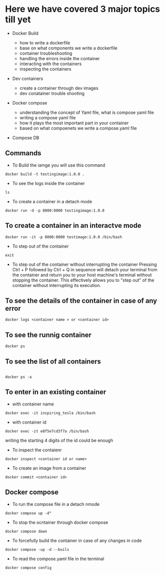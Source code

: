# Here we have covered 3 major topics till yet
* Docker Build    
    * how to write a dockerfile
    * base on what components we write a dockerfile
    * container troubleshooting 
    * handling the errors inside the container 
    * interacting with the containers
    * inspecting the containers

* Dev containers 
    * create a container through dev images
    * dev conatainer trouble shooting 

* Docker compose 
    * understanding the concept of Yaml file, what is compose yaml file
    * writing a compose yaml file 
    * how it plays the most important part in your container 
    * based on what compoenets we write a compose.yaml file 

* Compose DB
    

## Commands

* To Build the iamge you will use this command 

```
docker build -t testingimage:1.0.0 .
```
* To see the logs inside the container 


```
ls
```

*  To  create a container in a detach mode 

```
docker run -d -p 8000:8000 testingimage:1.0.0
```

## To create a container in an interactve mode

```
docker run -it -p 8000:8000 testimage:1.0.0 /bin/bash
```

* To step out of the container 
```
exit
```

* To step out of the container without interrupting the container
Pressing Ctrl + P followed by Ctrl + Q in sequence will detach your terminal from the container and return you to your host machine's terminal without stopping the container. This effectively allows you to "step out" of the container without interrupting its execution.
 


## To see the details of the container in case of any error 

```
docker logs <container name > or <container id>

```
## To see the runnig container 

```
docker ps

```
## To see the list of all containers 

```

docker ps -a

```
## To enter in an existing container

* with container name 
```
docker exec -it inspiring_tesla /bin/bash
```

* with container id 
```
docker exec -it e8f5e7cd3f7a /bin/bash
```
writing the starting 4 digits of the id could be enough 

* To inspect the contaienr 
```
docker inspect <container id or name>
```

* To create an image from a container 

```
docker commit <container id>
``` 



## Docker compose 

* To run the compose file in a detach nmode 
```
docker compose up -d"
```

* To stop the ocntainer through docker compose 
```
docker compose down
```

* To forcefully build the container in case of any changes in code 
```
docker compose -up -d --buils
```

* To read the compose.yaml file in the terminal  
```
docker compose config
```


